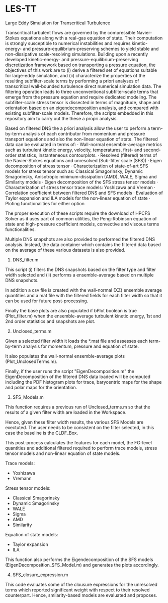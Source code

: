 # LES-TT
Large Eddy Simulation for Transcritical Turbulence

Transcritical turbulent flows are governed by the compressible Navier-Stokes equations along with a real-gas equation of state. Their computation is strongly susceptible to numerical instabilities and requires kinetic-energy- and pressure-equilibrium-preserving schemes to yield stable and non-dissipative scale-resolving simulations. Building upon a recently developed kinetic-energy- and pressure-equilibrium-preserving discretization framework based on transporting a pressure equation, the objectives of this work are to (i) derive a filtered set of equations suitable for large-eddy simulation, and (ii) characterize the properties of the resulting subfilter-scale terms by performing a priori analyses of transcritical wall-bounded turbulence direct numerical simulation data. The filtering operation leads to three unconventional subfilter-scale terms that emerge from the pressure equation and require dedicated modeling. 
The subfilter-scale stress tensor is dissected in terms of magnitude, shape and orientation based on an eigendecomposition analysis, and compared with existing subfilter-scale models. 
Therefore, the scripts embedded in this repository aim to carry out the these a propri analysis.

Based on filtered DNS the a priori analysis allow the user to perform a term-by-term analysis of each contributor from momentum and pressure transport equations and also the non-linear equation of state.
The filtered data can be evaluated in terms of:
· Wall-normal ensemble-average metrics such as turbulent kinetic energy, velocity, temperatures, first- and second-order statistics, instanteneous contourplots.
· Resolved (filtered) terms of the Navier-Stokes equations and unresolved (Sub-filter scale (SFS))
· Eigen decomposition of stress tensor
· Characterization of state-of-art SFS models for stress tensor such as: Classical Smagorinsky, Dynamic Smagorinsky, Anisotropic minimum-dissipation (AMD), WALE, Sigma and Similarity models
· Eigen decomposition of the SFS stress tensor models
· Characterization of stress tensor trace models: Yoshizawa and Vreman
· Correlation coefficient between filtered DNS and SFS models
· Evaluation of Taylor expansion and ILA models for the non-linear equation of state
· Ploting functionalities for either option

The proper execution of these scripts require the download of HPCFS Solver as it uses part of common utilities, the Peng-Robinson equation of state and high-pressure coefficient models, convective and viscous terms functionalities.

Multiple DNS snapshots are also provided to performed the filtered DNS analysis. Instead, the data container which contains the filtered data based on the average of these various datasets is also provided.

1) DNS_filter.m

This script (i) filters the DNS snapshots based on the filter type and filter width selected and (ii) performs a ensemble-average based on multiple DNS snapshots.

In addition a csv file is created with the wall-normal (XZ) ensemble average quantities and a mat file with the filtered fields for each filter width so that it can be used for future post-processing.

Finally the base plots are also populated if bPlot boolean is true (Plot_filter.m) when the ensemble-average turbulent kinetic energy, 1st and 2nd order statistics and snapshots are plot.
  
2) Unclosed_terms.m

Given a selected filter width it loads the *.mat file and assesses each term-by-term analysis for momentum, pressure and equation of state.

It also populates the wall-normal ensemble-average plots (Plot_UnclosedTerms.m).

Finally, if the user runs the script "EigenDecomposition.m" the EigenDecomposition of the filtered DNS data loaded will be computed including the PDF histogram plots for trace, barycentric maps for the shape and polar maps for the orientation.


3) SFS_Models.m

This function requires a previous run of Unclosed_terms.m so that the results of a given filter width are loaded in the Workspace.

Hence, given these filter width results, the various SFS Models are exectuted. The user needs to be consistent on the filter selected, in this case the baseline is the CLDF_Box.

This post-process calculates the features for each model, the FG-level quantities and additional filtered required to perform trace models, stress tensor models and non-linear equation of state models.

Trace models:
- Yoshizawa
- Vremann

Stress tensor models:
- Classical Smagorinsky
- Dynamic Smagorinsky
- WALE
- Sigma
- AMD
- Similarity

Equation of state models:
- Taylor expansion
- ILA


This function also performs the Eigendecomposition of the SFS models (EigenDecomposition_SFS_Model.m) and generates the plots accordingly.

4) SFS_closure_expression.m

This code evaluates some of the clousure expressions for the unresolved terms which reported significant weight with respect to their resolved counterpart. Hence, smilarity-based models are evaluated and proposes.

